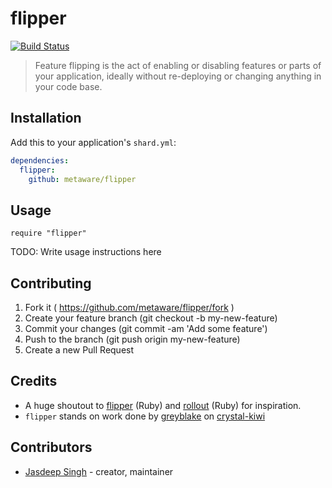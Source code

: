 # flipper

[![Build Status](https://travis-ci.org/metaware/flipper.svg?branch=master)](https://travis-ci.org/metaware/flipper)

> Feature flipping is the act of enabling or disabling features or parts of your application, ideally without re-deploying or changing anything in your code base.

## Installation

Add this to your application's `shard.yml`:

```yaml
dependencies:
  flipper:
    github: metaware/flipper
```

## Usage

```crystal
require "flipper"
```

TODO: Write usage instructions here

## Contributing

1. Fork it ( https://github.com/metaware/flipper/fork )
2. Create your feature branch (git checkout -b my-new-feature)
3. Commit your changes (git commit -am 'Add some feature')
4. Push to the branch (git push origin my-new-feature)
5. Create a new Pull Request

## Credits

- A huge shoutout to [flipper](https://github.com/jnunemaker/flipper) (Ruby) and [rollout](https://github.com/fetlife/rollout) (Ruby) for inspiration.
- `flipper` stands on work done by [greyblake](https://github.com/greyblake) on [crystal-kiwi](https://github.com/greyblake/crystal-kiwi)

## Contributors

- [Jasdeep Singh](https://github.com/jasdeepsingh) - creator, maintainer
